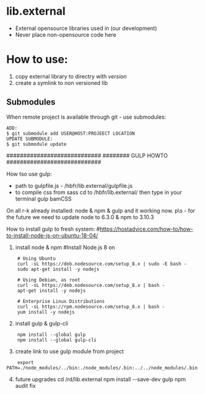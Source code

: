 lib.external
============

* External opensource libraries used in (our development)
* Never place non-opensource code here

How to use:
===========

1. copy external library to directry with *version*
2. create a symlink to non versioned lib


Submodules
----------

When remote project is available through git - use submodules:

    ADD:
    $ git submodule add USER@HOST:PROJEECT LOCATION
    UPDATE SUBMODULE:
    $ git submodule update


############################
########  GULP HOWTO
############################

How tso use gulp:
- path to gulpfile.js - /hbfr/lib.external/gulpfile.js
- to compile css from sass cd to /hbfr/lib.external/ then type in your terminal gulp bamCSS

On all r-k already installed: node & npm & gulp and it working now.
p\s - for the future we need to update node to 6.3.0 & npm to 3.10.3 

How to install gulp to fresh system:
#https://hostadvice.com/how-to/how-to-install-node-js-on-ubuntu-18-04/
1) install node & npm
    #Install Node.js 8 on
```    
    # Using Ubuntu
    curl -sL https://deb.nodesource.com/setup_8.x | sudo -E bash -
    sudo apt-get install -y nodejs

    # Using Debian, as root
    curl -sL https://deb.nodesource.com/setup_8.x | bash -
    apt-get install -y nodejs

    # Enterprise Linux Distributions
    curl -sL https://rpm.nodesource.com/setup_8.x | bash -
    yum install -y nodejs
```
2) install gulp & gulp-cli
```
    npm install --global gulp
    npm install --global gulp-cli
```
3) create link to use gulp module from project
```
    export PATH=./node_modules/../bin:./node_modules/.bin:../../node_modules/.bin:$PATH
```
4) future upgrades
    cd /rd/lib.external
    npm install --save-dev gulp
    npm audit fix